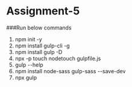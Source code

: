 # Assignment-5

###Run below commands

1. npm init -y
2. npm install gulp-cli -g
3. npm install gulp -D
4. npx -p touch nodetouch gulpfile.js
5. gulp --help
6. npm install node-sass gulp-sass --save-dev
7. npx gulp
